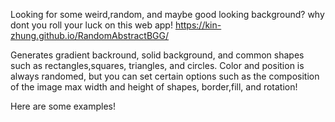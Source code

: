 Looking for some weird,random, and maybe good looking background? why dont you roll your luck on this web app!
https://kin-zhung.github.io/RandomAbstractBGG/

Generates gradient backround, solid background, and common shapes such as rectangles,squares, triangles, and circles. Color and position is always randomed, but you can set certain options such as the composition of the image max width and height of shapes, border,fill, and rotation!

Here are some examples!


